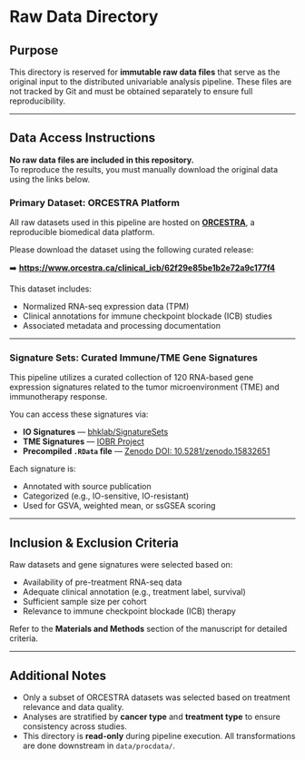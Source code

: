 # Raw Data Directory

## Purpose

This directory is reserved for **immutable raw data files** that serve as the original input to the distributed univariable analysis pipeline. These files are not tracked by Git and must be obtained separately to ensure full reproducibility.

---

## Data Access Instructions

**No raw data files are included in this repository.**  
To reproduce the results, you must manually download the original data using the links below.

### Primary Dataset: ORCESTRA Platform

All raw datasets used in this pipeline are hosted on [**ORCESTRA**](https://www.orcestra.ca/clinical_icb), a reproducible biomedical data platform.

Please download the dataset using the following curated release:

➡️ **https://www.orcestra.ca/clinical_icb/62f29e85be1b2e72a9c177f4**

This dataset includes:
- Normalized RNA-seq expression data (TPM)
- Clinical annotations for immune checkpoint blockade (ICB) studies
- Associated metadata and processing documentation

---

### Signature Sets: Curated Immune/TME Gene Signatures

This pipeline utilizes a curated collection of 120 RNA-based gene expression signatures related to the tumor microenvironment (TME) and immunotherapy response.

You can access these signatures via:

- **IO Signatures** — [bhklab/SignatureSets](https://github.com/bhklab/SignatureSets)  
- **TME Signatures** — [IOBR Project](https://github.com/IOBR/IOBR)  
- **Precompiled `.RData` file** — [Zenodo DOI: 10.5281/zenodo.15832651](https://zenodo.org/records/15832652)

Each signature is:
- Annotated with source publication
- Categorized (e.g., IO-sensitive, IO-resistant)
- Used for GSVA, weighted mean, or ssGSEA scoring

---

## Inclusion & Exclusion Criteria

Raw datasets and gene signatures were selected based on:

- Availability of pre-treatment RNA-seq data
- Adequate clinical annotation (e.g., treatment label, survival)
- Sufficient sample size per cohort
- Relevance to immune checkpoint blockade (ICB) therapy

Refer to the **Materials and Methods** section of the manuscript for detailed criteria.

---

## Additional Notes

- Only a subset of ORCESTRA datasets was selected based on treatment relevance and data quality.
- Analyses are stratified by **cancer type** and **treatment type** to ensure consistency across studies.
- This directory is **read-only** during pipeline execution. All transformations are done downstream in `data/procdata/`.
